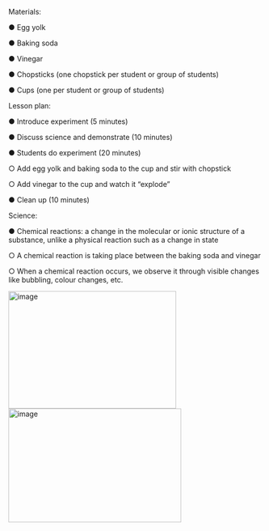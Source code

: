 Materials:

●	Egg yolk

●	Baking soda

●	Vinegar

●	Chopsticks (one chopstick per student or group of students)

●	Cups (one per student or group of students)

Lesson plan:

●	Introduce experiment (5 minutes)

●	Discuss science and demonstrate (10 minutes)

●	Students do experiment (20 minutes)

  ○	Add egg yolk and baking soda to the cup and stir with chopstick

  ○	Add vinegar to the cup and watch it “explode”

●	Clean up (10 minutes)

Science:

●	Chemical reactions: a change in the molecular or ionic structure of a substance, unlike a physical reaction such as a change in state

  ○	A chemical reaction is taking place between the baking soda and vinegar

  ○	When a chemical reaction occurs, we observe it through visible changes like bubbling, colour changes, etc.

<img width="332" height="232" alt="image" src="https://github.com/user-attachments/assets/9b29e1f2-6b83-47fa-bdd8-a4b3af6220de" />
<img width="342" height="225" alt="image" src="https://github.com/user-attachments/assets/6de8c262-52fd-47d8-a530-cee91a3f40fd" />




  
